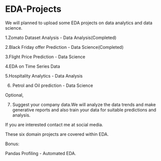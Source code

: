 # EDA-Projects

We will planned to upload some  EDA projects on data analytics and data science.

1.Zomato Dataset Analysis - Data Analysis(Completed) 

2.Black Friday offer Prediction - Data Science(Completed)

3.Flight Price Prediction - Data Science 

4.EDA on Time Series Data

5.Hospitality Analytics - Data Analysis 

6. Petrol and Oil prediction - Data Science 

Optional,

7. Suggest your company data.We will analyze the data trends and make generative reports and also train your data for suitable predictions and analysis.

If you are interested contact me at social media.

These six domain projects are covered within EDA.

Bonus:

Pandas Profiling - Automated EDA.
